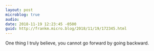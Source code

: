 ```yaml
---
layout: post
microblog: true
audio: 
date: 2018-11-19 12:23:45 -0500
guid: http://frankm.micro.blog/2018/11/19/172345.html
---
```

One thing I truly believe, you cannot go forward by going backward. 
